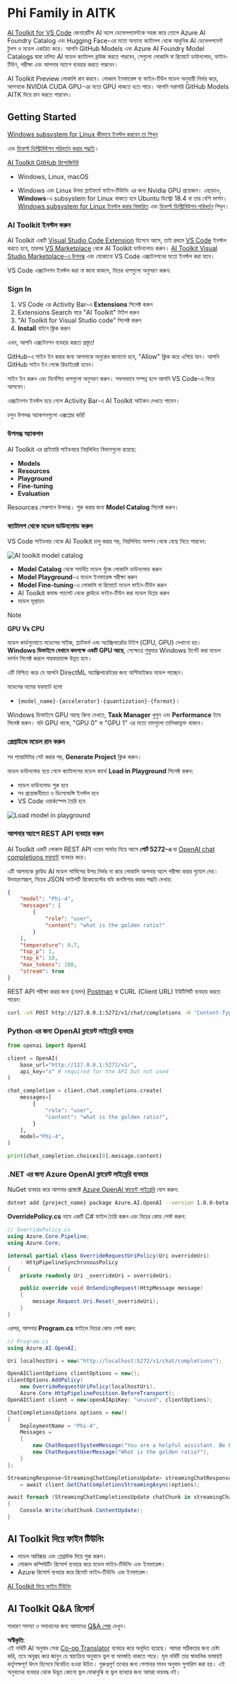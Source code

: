 <!--
CO_OP_TRANSLATOR_METADATA:
{
  "original_hash": "4951d458c0b60c02cd1e751b40903877",
  "translation_date": "2025-05-09T09:26:41+00:00",
  "source_file": "md/01.Introduction/02/05.AITK.md",
  "language_code": "bn"
}
-->
# Phi Family in AITK

[AI Toolkit for VS Code](https://marketplace.visualstudio.com/items?itemName=ms-windows-ai-studio.windows-ai-studio) জেনারেটিভ AI অ্যাপ ডেভেলপমেন্টকে সহজ করে তোলে Azure AI Foundry Catalog এবং Hugging Face-এর মতো অন্যান্য ক্যাটালগ থেকে আধুনিক AI ডেভেলপমেন্ট টুলস ও মডেল একত্রিত করে। আপনি GitHub Models এবং Azure AI Foundry Model Catalogs দ্বারা চালিত AI মডেল ক্যাটালগ ব্রাউজ করতে পারবেন, সেগুলো লোকালি বা রিমোটে ডাউনলোড, ফাইন-টিউন, পরীক্ষা এবং আপনার অ্যাপে ব্যবহার করতে পারবেন।

AI Toolkit Preview লোকালি রান করবে। লোকাল ইনফারেন্স বা ফাইন-টিউন মডেল অনুযায়ী নির্ভর করে, আপনাকে NVIDIA CUDA GPU-এর মতো GPU থাকতে হতে পারে। আপনি সরাসরি GitHub Models AITK দিয়ে রান করতে পারবেন।

## Getting Started

[Windows subsystem for Linux কীভাবে ইনস্টল করবেন তা শিখুন](https://learn.microsoft.com/windows/wsl/install?WT.mc_id=aiml-137032-kinfeylo)

এবং [ডিফল্ট ডিস্ট্রিবিউশন পরিবর্তন করার পদ্ধতি](https://learn.microsoft.com/windows/wsl/install#change-the-default-linux-distribution-installed)।

[AI Toolkit GitHub রিপোজিটরি](https://github.com/microsoft/vscode-ai-toolkit/)

- Windows, Linux, macOS
  
- Windows এবং Linux উভয় প্ল্যাটফর্মে ফাইন-টিউনিং এর জন্য Nvidia GPU প্রয়োজন। এছাড়াও, **Windows**-এ subsystem for Linux থাকতে হবে Ubuntu ডিস্ট্রো 18.4 বা তার বেশি ভার্সন। [Windows subsystem for Linux ইনস্টল করার বিস্তারিত](https://learn.microsoft.com/windows/wsl/install) এবং [ডিফল্ট ডিস্ট্রিবিউশন পরিবর্তন](https://learn.microsoft.com/windows/wsl/install#change-the-default-linux-distribution-installed) শিখুন।

### AI Toolkit ইনস্টল করুন

AI Toolkit একটি [Visual Studio Code Extension](https://code.visualstudio.com/docs/setup/additional-components#_vs-code-extensions) হিসেবে আসে, তাই প্রথমে [VS Code](https://code.visualstudio.com/docs/setup/windows?WT.mc_id=aiml-137032-kinfeylo) ইনস্টল করতে হবে, তারপর [VS Marketplace](https://marketplace.visualstudio.com/items?itemName=ms-windows-ai-studio.windows-ai-studio) থেকে AI Toolkit ডাউনলোড করুন।
[AI Toolkit Visual Studio Marketplace-এ উপলব্ধ](https://marketplace.visualstudio.com/items?itemName=ms-windows-ai-studio.windows-ai-studio) এবং যেকোনো VS Code এক্সটেনশনের মতো ইনস্টল করা যাবে।

VS Code এক্সটেনশন ইনস্টল করা না জানা থাকলে, নিচের ধাপগুলো অনুসরণ করুন:

### Sign In

1. VS Code এর Activity Bar-এ **Extensions** সিলেক্ট করুন
1. Extensions Search বারে "AI Toolkit" টাইপ করুন
1. "AI Toolkit for Visual Studio code" সিলেক্ট করুন
1. **Install** বাটনে ক্লিক করুন

এখন, আপনি এক্সটেনশন ব্যবহার করতে প্রস্তুত!

GitHub-এ সাইন ইন করার জন্য আপনাকে অনুরোধ জানানো হবে, "Allow" ক্লিক করে এগিয়ে যান। আপনি GitHub সাইন ইন পেজে রিডাইরেক্ট হবেন।

সাইন ইন করুন এবং নির্দেশিত ধাপগুলো অনুসরণ করুন। সফলভাবে সম্পন্ন হলে আপনি VS Code-এ ফিরে আসবেন।

এক্সটেনশন ইনস্টল হয়ে গেলে Activity Bar-এ AI Toolkit আইকন দেখতে পাবেন।

চলুন উপলব্ধ অ্যাকশনগুলো এক্সপ্লোর করি!

### উপলব্ধ অ্যাকশন

AI Toolkit এর প্রাইমারি সাইডবারে নিম্নলিখিত বিভাগগুলো রয়েছে:

- **Models**
- **Resources**
- **Playground**  
- **Fine-tuning**
- **Evaluation**

Resources সেকশনে উপলব্ধ। শুরু করার জন্য **Model Catalog** সিলেক্ট করুন।

### ক্যাটালগ থেকে মডেল ডাউনলোড করুন

VS Code সাইডবার থেকে AI Toolkit চালু করার পর, নিম্নলিখিত অপশন থেকে বেছে নিতে পারবেন:

![AI toolkit model catalog](../../../../../translated_images/AItoolkitmodel_catalog.eee6b38a71f628501d730ffe9c2ae69b8f18706e7492ac2371423b045485996e.bn.png)

- **Model Catalog** থেকে সমর্থিত মডেল খুঁজে লোকালি ডাউনলোড করুন
- **Model Playground**-এ মডেল ইনফারেন্স পরীক্ষা করুন
- **Model Fine-tuning**-এ লোকালি বা রিমোটে মডেল ফাইন-টিউন করুন
- AI Toolkit কমান্ড প্যালেট থেকে ক্লাউডে ফাইন-টিউন করা মডেল ডিপ্লয় করুন
- মডেল মূল্যায়ন

> [!NOTE]
>
> **GPU Vs CPU**
>
> মডেল কার্ডগুলোতে মডেলের সাইজ, প্ল্যাটফর্ম এবং অ্যাক্সিলারেটর টাইপ (CPU, GPU) দেখানো হয়। **Windows ডিভাইসে যেখানে কমপক্ষে একটি GPU আছে**, সেক্ষেত্রে শুধুমাত্র Windows টার্গেট করা মডেল ভার্সন সিলেক্ট করলে পারফরম্যান্স উন্নত হবে।
>
> এটি নিশ্চিত করে যে আপনি DirectML অ্যাক্সিলারেটরের জন্য অপ্টিমাইজড মডেল পাচ্ছেন।
>
> মডেলের নামের ফরম্যাট হলো
>
> - `{model_name}-{accelerator}-{quantization}-{format}`।
>
> Windows ডিভাইসে GPU আছে কিনা দেখতে, **Task Manager** খুলুন এবং **Performance** ট্যাব সিলেক্ট করুন। যদি GPU থাকে, "GPU 0" বা "GPU 1" এর মতো নামগুলো তালিকাভুক্ত থাকবে।

### প্লেগ্রাউন্ডে মডেল রান করুন

সব প্যারামিটার সেট করার পর, **Generate Project** ক্লিক করুন।

মডেল ডাউনলোড হয়ে গেলে ক্যাটালগের মডেল কার্ডে **Load in Playground** সিলেক্ট করুন:

- মডেল ডাউনলোড শুরু হবে
- সব প্রয়োজনীয়তা ও ডিপেন্ডেন্সি ইনস্টল হবে
- VS Code ওয়ার্কস্পেস তৈরি হবে

![Load model in playground](../../../../../translated_images/AItoolkitload_model_into_playground.e442d8013c65406e69471fb4f8e4e3800505255fe1bd7aa9422f02ee715bad57.bn.png)

### আপনার অ্যাপে REST API ব্যবহার করুন

AI Toolkit একটি লোকাল REST API ওয়েব সার্ভার নিয়ে আসে **পোর্ট 5272-এ** যা [OpenAI chat completions ফরম্যাট](https://platform.openai.com/docs/api-reference/chat/create) ব্যবহার করে।

এটি আপনাকে ক্লাউড AI মডেল সার্ভিসের উপর নির্ভর না করে লোকালি আপনার অ্যাপ পরীক্ষা করার সুযোগ দেয়। উদাহরণস্বরূপ, নিচের JSON ফাইলটি রিকোয়েস্টের বডি কনফিগার করার পদ্ধতি দেখায়:

```json
{
    "model": "Phi-4",
    "messages": [
        {
            "role": "user",
            "content": "what is the golden ratio?"
        }
    ],
    "temperature": 0.7,
    "top_p": 1,
    "top_k": 10,
    "max_tokens": 100,
    "stream": true
}
```

REST API পরীক্ষা করার জন্য (যেমন) [Postman](https://www.postman.com/) বা CURL (Client URL) ইউটিলিটি ব্যবহার করতে পারেন:

```bash
curl -vX POST http://127.0.0.1:5272/v1/chat/completions -H 'Content-Type: application/json' -d @body.json
```

### Python এর জন্য OpenAI ক্লায়েন্ট লাইব্রেরি ব্যবহার

```python
from openai import OpenAI

client = OpenAI(
    base_url="http://127.0.0.1:5272/v1/", 
    api_key="x" # required for the API but not used
)

chat_completion = client.chat.completions.create(
    messages=[
        {
            "role": "user",
            "content": "what is the golden ratio?",
        }
    ],
    model="Phi-4",
)

print(chat_completion.choices[0].message.content)
```

### .NET এর জন্য Azure OpenAI ক্লায়েন্ট লাইব্রেরি ব্যবহার

NuGet ব্যবহার করে আপনার প্রজেক্টে [Azure OpenAI ক্লায়েন্ট লাইব্রেরি](https://www.nuget.org/packages/Azure.AI.OpenAI/) যোগ করুন:

```bash
dotnet add {project_name} package Azure.AI.OpenAI --version 1.0.0-beta.17
```

**OverridePolicy.cs** নামে একটি C# ফাইল তৈরি করুন এবং নিচের কোড পেস্ট করুন:

```csharp
// OverridePolicy.cs
using Azure.Core.Pipeline;
using Azure.Core;

internal partial class OverrideRequestUriPolicy(Uri overrideUri)
    : HttpPipelineSynchronousPolicy
{
    private readonly Uri _overrideUri = overrideUri;

    public override void OnSendingRequest(HttpMessage message)
    {
        message.Request.Uri.Reset(_overrideUri);
    }
}
```

এরপর, আপনার **Program.cs** ফাইলে নিচের কোড পেস্ট করুন:

```csharp
// Program.cs
using Azure.AI.OpenAI;

Uri localhostUri = new("http://localhost:5272/v1/chat/completions");

OpenAIClientOptions clientOptions = new();
clientOptions.AddPolicy(
    new OverrideRequestUriPolicy(localhostUri),
    Azure.Core.HttpPipelinePosition.BeforeTransport);
OpenAIClient client = new(openAIApiKey: "unused", clientOptions);

ChatCompletionsOptions options = new()
{
    DeploymentName = "Phi-4",
    Messages =
    {
        new ChatRequestSystemMessage("You are a helpful assistant. Be brief and succinct."),
        new ChatRequestUserMessage("What is the golden ratio?"),
    }
};

StreamingResponse<StreamingChatCompletionsUpdate> streamingChatResponse
    = await client.GetChatCompletionsStreamingAsync(options);

await foreach (StreamingChatCompletionsUpdate chatChunk in streamingChatResponse)
{
    Console.Write(chatChunk.ContentUpdate);
}
```


## AI Toolkit দিয়ে ফাইন টিউনিং

- মডেল আবিষ্কার এবং প্লেগ্রাউন্ড দিয়ে শুরু করুন।
- লোকাল কম্পিউটিং রিসোর্স ব্যবহার করে মডেল ফাইন-টিউনিং এবং ইনফারেন্স।
- Azure রিসোর্স ব্যবহার করে রিমোট ফাইন-টিউনিং এবং ইনফারেন্স।

[AI Toolkit দিয়ে ফাইন টিউনিং](../../03.FineTuning/Finetuning_VSCodeaitoolkit.md)

## AI Toolkit Q&A রিসোর্স

সাধারণ সমস্যা ও সমাধানের জন্য আমাদের [Q&A পেজ](https://github.com/microsoft/vscode-ai-toolkit/blob/main/archive/QA.md) দেখুন।

**অস্বীকৃতি**:  
এই নথিটি AI অনুবাদ সেবা [Co-op Translator](https://github.com/Azure/co-op-translator) ব্যবহার করে অনূদিত হয়েছে। আমরা সঠিকতার জন্য চেষ্টা করি, তবে অনুগ্রহ করে জানুন যে স্বয়ংক্রিয় অনুবাদে ভুল বা অসঙ্গতি থাকতে পারে। মূল নথিটি তার স্বাভাবিক ভাষায়ই কর্তৃপক্ষপূর্ণ উৎস হিসেবে বিবেচিত হওয়া উচিত। গুরুত্বপূর্ণ তথ্যের জন্য পেশাদার মানব অনুবাদ সুপারিশ করা হয়। এই অনুবাদের ব্যবহার থেকে উদ্ভূত কোনো ভুল বোঝাবুঝি বা ভুল ব্যাখ্যার জন্য আমরা দায়বদ্ধ নই।